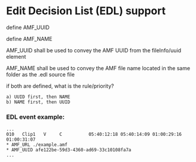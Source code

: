 # Edit Decision List (EDL) support


define	AMF_UUID

define	AMF_NAME

AMF_UUID shall be used to convey the AMF UUID from the fileInfo/uuid element

AMF_NAME shall be used to convey the AMF file name located in the same folder as the .edl source file

if both are defined, what is the rule/priority?

	a) UUID first, then NAME
	b) NAME first, then UUID

### EDL event example:

~~~
...
010   Clip1   V     C          05:40:12:18 05:40:14:09 01:00:29:16 01:00:31:07
* AMF_URL ./example.amf
* AMF_UUID afe122be-59d3-4360-ad69-33c10108fa7a
...
~~~
